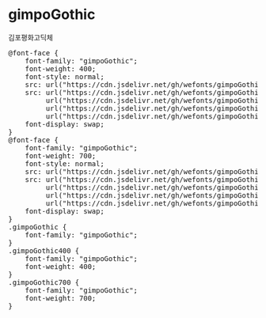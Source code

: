 # gimpoGothic
김포평화고딕체

<pre>
@font-face {
    font-family: "gimpoGothic";
    font-weight: 400;
    font-style: normal;
    src: url("https://cdn.jsdelivr.net/gh/wefonts/gimpoGothic/gimpoGothic-Regular.eot");
    src: url("https://cdn.jsdelivr.net/gh/wefonts/gimpoGothic/gimpoGothic-Regular.eot?#iefix") format("embedded-opentype"),
         url("https://cdn.jsdelivr.net/gh/wefonts/gimpoGothic/gimpoGothic-Regular.woff2") format("woff2"),
         url("https://cdn.jsdelivr.net/gh/wefonts/gimpoGothic/gimpoGothic-Regular.woff") format("woff"),
         url("https://cdn.jsdelivr.net/gh/wefonts/gimpoGothic/gimpoGothic-Regular.ttf") format("truetype");
    font-display: swap;
}
@font-face {
    font-family: "gimpoGothic";
    font-weight: 700;
    font-style: normal;
    src: url("https://cdn.jsdelivr.net/gh/wefonts/gimpoGothic/gimpoGothic-Bold.eot");
    src: url("https://cdn.jsdelivr.net/gh/wefonts/gimpoGothic/gimpoGothic-Bold.eot?#iefix") format("embedded-opentype"),
         url("https://cdn.jsdelivr.net/gh/wefonts/gimpoGothic/gimpoGothic-Bold.woff2") format("woff2"),
         url("https://cdn.jsdelivr.net/gh/wefonts/gimpoGothic/gimpoGothic-Bold.woff") format("woff"),
         url("https://cdn.jsdelivr.net/gh/wefonts/gimpoGothic/gimpoGothic-Bold.ttf") format("truetype");
    font-display: swap;
}
.gimpoGothic {
    font-family: "gimpoGothic";
}
.gimpoGothic400 {
    font-family: "gimpoGothic";
    font-weight: 400;
}
.gimpoGothic700 {
    font-family: "gimpoGothic";
    font-weight: 700;
}
</pre>
